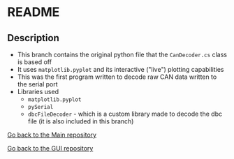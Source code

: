 # README #

## Description ##
* This branch contains the original python file that the `CanDecoder.cs` class is based off
* It uses `matplotlib.pyplot` and its interactive ("live") plotting capabilities 
* This was the first program written to decode raw CAN data written to the serial port
* Libraries used
	* `matplotlib.pyplot`
	* `pySerial`
	* `dbcFileDecoder` - which is a custom library made to decode the dbc file (it is also included in this branch)

[Go back to the Main repository](https://bitbucket.org/nyobolt/can_microcontroller_interface/src/main/)

[Go back to the GUI repository](https://bitbucket.org/nyobolt/can_microcontroller_interface/src/GUI/)